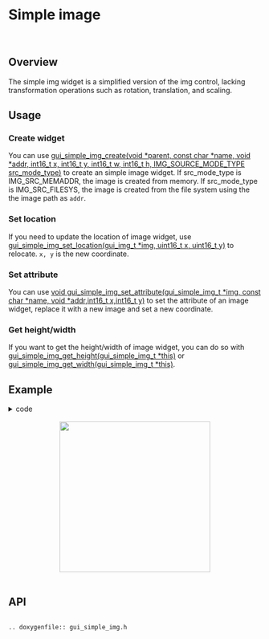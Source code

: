 # Simple image
<br>

## Overview
The simple img widget is a simplified version of the img control, lacking transformation operations such as rotation, translation, and scaling.

## Usage

### Create widget

You can use [gui_simple_img_create(void *parent,  const char *name, void *addr, int16_t x, int16_t y, int16_t w, int16_t h, IMG_SOURCE_MODE_TYPE src_mode_type)](#api) to create an simple  image widget. If src_mode_type is IMG_SRC_MEMADDR, the image is created from memory. If src_mode_type is IMG_SRC_FILESYS, the image is created from the file system using the the image path as `addr`.

### Set location

If you need to update the location of image widget, use [gui_simple_img_set_location(gui_img_t *img, uint16_t x, uint16_t y)](#api) to relocate.
`x, y` is the new coordinate.

### Set attribute

You can use [void gui_simple_img_set_attribute(gui_simple_img_t *img, const char *name, void *addr,int16_t x,int16_t y)](#api) to set the attribute of an image widget, replace it with a new image and set a new coordinate.

### Get height/width

If you want to get the height/width of image widget, you can do so with [gui_simple_img_get_height(gui_simple_img_t *this)](#api) or [gui_simple_img_get_width(gui_simple_img_t *this)](#api).

## Example

<details> <summary>code</summary>

```c
#include "root_image_hongkong/ui_resource.h"
#include "gui_simple_img.h"
#include "gui_text.h"
#include "draw_font.h"

char *tb1_text = "gui_simple_img_create";

void page_tb1(void *parent)
{
    static char array1[50];
    static char array2[50];

    gui_font_mem_init(ARIALBD_SIZE16_BITS4_FONT_BIN);

    gui_simple_img_t *img_test = gui_simple_img_create(parent, "simg", SET_ON_BIN, 0, 0, 0, 0, 0);

    gui_text_t *text1 = gui_text_create(parent, "text1", 10, 100, 300, 30);
    gui_text_set(text1, tb1_text, GUI_FONT_SRC_BMP, APP_COLOR_WHITE, strlen(tb1_text), 16);
    gui_text_mode_set(text1, LEFT);

    gui_text_t *text2 = gui_text_create(parent, "text2", 10, 130, 330, 30);
    gui_text_set(text2, tb1_text, GUI_FONT_SRC_BMP, APP_COLOR_WHITE, strlen(tb1_text), 16);
    gui_text_mode_set(text2, LEFT);
    sprintf(array1, "gui_img_get_height %d", gui_simple_img_get_height(img_test));
    text2->content = array1;
    text2->len = strlen(array1);

    gui_text_t *text3 = gui_text_create(parent, "text3", 10, 160, 330, 30);
    gui_text_set(text3, tb1_text, GUI_FONT_SRC_BMP, APP_COLOR_WHITE, strlen(tb1_text), 16);
    gui_text_mode_set(text3, LEFT);
    sprintf(array2, "gui_img_get_width %d", gui_simple_img_get_width(img_test));
    text3->content = array2;
    text3->len = strlen(array2);
}

void page_tb2(void *parent)
{
    gui_simple_img_t *img_test = gui_simple_img_create(parent, "simg", SET_ON_BIN, 0, 0, 0, 0, 0);
    gui_simple_img_set_location(img_test, 50, 50);

    gui_text_t *text2 = gui_text_create(parent, "text2", 10, 150, 330, 24);
    gui_text_set(text2, "gui_simple_img_set_location", GUI_FONT_SRC_BMP, APP_COLOR_WHITE, 27, 16);
    gui_text_mode_set(text2, LEFT);
}

void page_tb3(void *parent)
{
    gui_simple_img_t *img_test = gui_simple_img_create(parent, "simg", SET_ON_BIN, 0, 0, 0, 0, 0);
    gui_simple_img_set_attribute(img_test, "test", SET_OFF_BIN, 20, 20);

    gui_text_t *text3 = gui_text_create(parent, "text3", 10, 120, 330, 24);
    gui_text_set(text3, "gui_simple_img_set_attribute", GUI_FONT_SRC_BMP, APP_COLOR_WHITE, 28, 16);
    gui_text_mode_set(text3, LEFT);
}

```

</details>

<br>

<center><img width= "300" src="https://foruda.gitee.com/images/1715074028338417840/9bb1c0dc_13671125.gif" /></center>
<br>

<span id="api">

## API

</span>

```eval_rst

.. doxygenfile:: gui_simple_img.h

```
